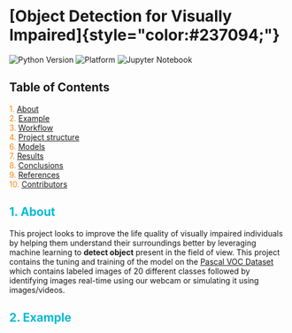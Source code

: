 # [Object Detection for Visually Impaired]{style="color:#237094;"}


![Python Version](https://img.shields.io/badge/python-3.12.4%2B-blue) ![Platform](https://img.shields.io/badge/platform-%20jupyter%20%7C%20python%20script-lightgreen) ![Jupyter Notebook](https://img.shields.io/badge/Jupyter-Notebook-orange)

## Table of Contents

<p>
<span style="color:#fb8509;">1.</span> <a href="#about">About</a><br>
<span style="color:#fb8509;">2.</span> <a href="#example">Example</a><br>
<span style="color:#fb8509;">3.</span> <a href="#workflow">Workflow</a><br>
<span style="color:#fb8509;">4.</span> <a href="#structure">Project structure</a><br>
<span style="color:#fb8509;">6.</span> <a href="#models">Models</a><br>
<span style="color:#fb8509;">7.</span> <a href="#results">Results</a><br>
<span style="color:#fb8509;">8.</span> <a href="#conclusions">Conclusions</a><br>
<span style="color:#fb8509;">9.</span> <a href="#references">References</a><br>
<span style="color:#fb8509;">10.</span> <a href="#contributors">Contributors</a><br>
</p>

## <span id="about" style="color:#00bbd6;">1. About</span>

This project looks to improve the life quality of visually impaired individuals by helping them understand their surroundings better by leveraging machine learning to **detect object** present in the field of view. This project contains the tuning and training of the model on the [Pascal VOC Dataset](http://host.robots.ox.ac.uk/pascal/VOC/voc2007/index.html) which contains labeled images of 20 different classes followed by identifying images real-time using our webcam or simulating it using images/videos.

## <span id="example" style="color:#00bbd6;">2. Example</span>
